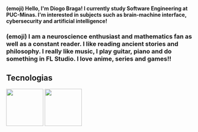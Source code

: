 #### (emoji) Hello, I'm Diogo Braga! I currently study Software Engineering at PUC-Minas. I'm interested in subjects such as brain-machine interface, cybersecurity and artificial intelligence! 

### (emoji) I am a neuroscience enthusiast and mathematics fan as well as a constant reader. I like reading ancient stories and philosophy. I really like music, I play guitar, piano and do something in FL Studio. I love anime, series and games!! 

##

## Tecnologias 

<img height="100px" width="100px" src="https://cdn.jsdelivr.net/gh/devicons/devicon@latest/icons/bootstrap/bootstrap-original-wordmark.svg"/>

<img height="100px" width="100px" src="https://cdn.jsdelivr.net/gh/devicons/devicon@latest/icons/arduino/arduino-original.svg" />
          
          
          
          

